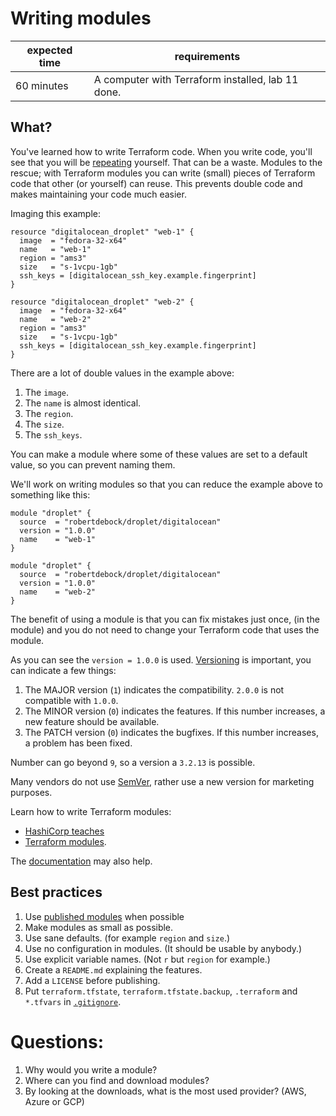 # Writing modules

|expected time|requirements                                     |
|-------------|-------------------------------------------------|
|60 minutes   |A computer with Terraform installed, lab 11 done.|

## What?

You've learned how to write Terraform code. When you write code, you'll see that you will be [repeating](https://en.wikipedia.org/wiki/Don%27t_repeat_yourself) yourself. That can be a waste.
Modules to the rescue; with Terraform modules you can write (small) pieces of Terraform code that other (or yourself) can reuse. This prevents double code and makes maintaining your code much easier.

Imaging this example:

```hcl
resource "digitalocean_droplet" "web-1" {
  image  = "fedora-32-x64"
  name   = "web-1"
  region = "ams3"
  size   = "s-1vcpu-1gb"
  ssh_keys = [digitalocean_ssh_key.example.fingerprint]
}

resource "digitalocean_droplet" "web-2" {
  image  = "fedora-32-x64"
  name   = "web-2"
  region = "ams3"
  size   = "s-1vcpu-1gb"
  ssh_keys = [digitalocean_ssh_key.example.fingerprint]
}
```

There are a lot of double values in the example above:

1. The `image`.
2. The `name` is almost identical.
3. The `region`.
4. The `size`.
5. The `ssh_keys`.

You can make a module where some of these values are set to a default value, so you can prevent naming them.

We'll work on writing modules so that you can reduce the example above to something like this:

```hcl
module "droplet" {
  source  = "robertdebock/droplet/digitalocean"
  version = "1.0.0"
  name    = "web-1"
}

module "droplet" {
  source  = "robertdebock/droplet/digitalocean"
  version = "1.0.0"
  name    = "web-2"
}
```

The benefit of using a module is that you can fix mistakes just once, (in the module) and you do not need to change your Terraform code that uses the module.

As you can see the `version = 1.0.0` is used. [Versioning](https://semver.org/) is important, you can indicate a few things:

1. The MAJOR version (`1`) indicates the compatibility. `2.0.0` is not compatible with `1.0.0`.
2. The MINOR version (`0`) indicates the features. If this number increases, a new feature should be available.
3. The PATCH version (`0`) indicates the bugfixes. If this number increases, a problem has been fixed.

Number can go beyond `9`, so a version a `3.2.13` is possible.

Many vendors do not use [SemVer](https://semver.org/), rather use a new version for marketing purposes.

Learn how to write Terraform modules:

- [HashiCorp teaches](https://learn.hashicorp.com/collections/terraform/modules)
- [Terraform modules](https://learn.hashicorp.com/tutorials/terraform/module-create?in=terraform/modules).

The [documentation](https://www.terraform.io/docs/modules/index.html) may also help.

## Best practices

1. Use [published modules](https://registry.terraform.io/browse/modules) when possible
2. Make modules as small as possible.
3. Use sane defaults. (for example `region` and `size`.)
4. Use no configuration in modules. (It should be usable by anybody.)
5. Use explicit variable names. (Not `r` but `region` for example.)
6. Create a `README.md` explaining the features.
7. Add a `LICENSE` before publishing.
8. Put `terraform.tfstate`, `terraform.tfstate.backup`, `.terraform` and `*.tfvars` in [`.gitignore`](https://github.com/github/gitignore/blob/master/Terraform.gitignore).

# Questions:

1. Why would you write a module?
2. Where can you find and download modules?
3. By looking at the downloads, what is the most used provider? (AWS, Azure or GCP)
